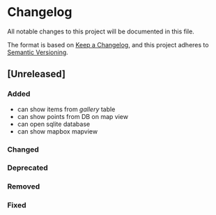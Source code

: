 # Changelog

All notable changes to this project will be documented in this file.

The format is based on [Keep a Changelog](https://keepachangelog.com/en/1.0.0/),
and this project adheres to [Semantic Versioning](https://semver.org/spec/v2.0.0.html).

## [Unreleased]

### Added

- can show items from *gallery* table
- can show points from DB on map view
- can open sqlite database
- can show mapbox mapview

### Changed
### Deprecated
### Removed
### Fixed
